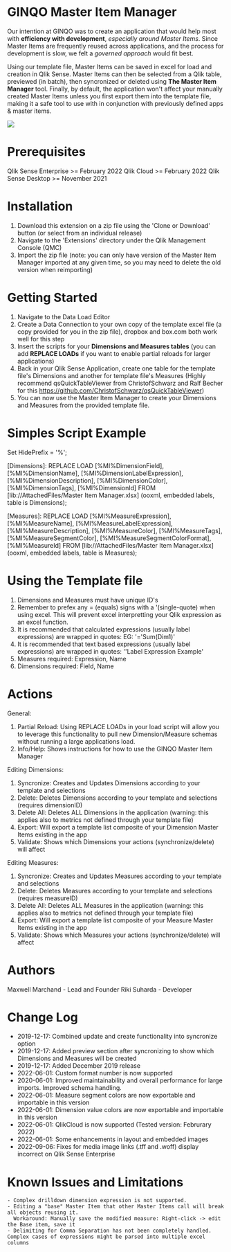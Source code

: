 # GINQO Master Item Manager
Our intention at GINQO was to create an application that would help most with **efficiency with development**, *especially around Master Items*. 
Since Master Items are frequently reused across applications, and the process for development is slow, we felt a *governed approach* would fit best. 

Using our template file, Master Items can be saved in excel for load and creation in Qlik Sense. Master Items can then be selected from a Qlik table, previewed (in batch), then syncronized or deleted using **The Master Item Manager** tool. Finally, by default, the application won't affect your manually created Master Items unless you first export them into the template file, making it a safe tool to use with in conjunction with previously defined apps & master items.

![](demo.gif)

# Prerequisites
Qlik Sense Enterprise >= February 2022 
Qlik Cloud >= February 2022 
Qlik Sense Desktop >= November 2021

# Installation
1. Download this extension on a zip file using the 'Clone or Download' button (or select from an individual release)
2. Navigate to the 'Extensions' directory under the Qlik Management Console (QMC)
3. Import the zip file (note: you can only have version of the Master Item Manager imported at any given time, so you may need to delete the old version when reimporting)

# Getting Started
1. Navigate to the Data Load Editor
2. Create a Data Connection to your own copy of the template excel file (a copy provided for you in the zip file), dropbox and box.com both work well for this step
3. Insert the scripts for your **Dimensions and Measures tables** (you can add **REPLACE LOADs** if you want to enable partial reloads for larger applications)
4. Back in your Qlik Sense Application, create one table for the template file's Dimensions and another for template file's Measures (Highly recommend qsQuickTableViewer from ChristofSchwarz and Ralf Becher for this https://github.com/ChristofSchwarz/qsQuickTableViewer)
5. You can now use the Master Item Manager to create your Dimensions and Measures from the provided template file.

# Simples Script Example
Set HidePrefix = '%';

[Dimensions]:
REPLACE LOAD
	[%MI%DimensionField],
	[%MI%DimensionName],
	[%MI%DimensionLabelExpression],
	[%MI%DimensionDescription],
	[%MI%DimensionColor],
	[%MI%DimensionTags],
	[%MI%DimensionId]
 FROM [lib://AttachedFiles/Master Item Manager.xlsx]
(ooxml, embedded labels, table is Dimensions);

[Measures]:
REPLACE LOAD
	[%MI%MeasureExpression],
	[%MI%MeasureName],
	[%MI%MeasureLabelExpression],
	[%MI%MeasureDescription],
	[%MI%MeasureColor],
	[%MI%MeasureTags],
	[%MI%MeasureSegmentColor],
	[%MI%MeasureSegmentColorFormat],
	[%MI%MeasureId]
 FROM [lib://AttachedFiles/Master Item Manager.xlsx]
(ooxml, embedded labels, table is Measures);


# Using the Template file
1. Dimensions and Measures must have unique ID's
2. Remember to prefex any = (equals) signs with a '(single-quote) when using excel. This will prevent excel interpretting your Qlik expression as an excel function.
3. It is recommended that calculated expressions (usually label expressions) are wrapped in quotes: EG: '='Sum(Dim1)'
4. It is recommended that text based expressions (usually label expressions) are wrapped in quotes: ''Label Expression Example'
5. Measures required: Expression, Name
6. Dimensions required: Field, Name

# Actions
General:
1. Partial Reload: Using REPLACE LOADs in your load script will allow you to leverage this functionality to pull new Dimension/Measure schemas without running a large applications load.
2. Info/Help: Shows instructions for how to use the GINQO Master Item Manager

Editing Dimensions:
1. Syncronize: Creates and Updates Dimensions according to your template and selections
2. Delete: Deletes Dimensions according to your template and selections (requires dimensionID)
3. Delete All: Deletes ALL Dimensions in the application (warning: this applies also to metrics not defined through your template file)
4. Export: Will export a template list composite of your Dimension Master Items existing in the app
5. Validate: Shows which Dimensions your actions (synchronize/delete) will affect

Editing Measures:
1. Syncronize: Creates and Updates Measures according to your template and selections
2. Delete: Deletes Measures according to your template and selections (requires measureID)
3. Delete All: Deletes ALL Measures in the application (warning: this applies also to metrics not defined through your template file)
4. Export: Will export a template list composite of your Measure Master Items existing in the app
5. Validate: Shows which Measures your actions (synchronize/delete) will affect


# Authors
Maxwell Marchand - Lead and Founder
Riki Suharda - Developer

# Change Log
- 2019-12-17: Combined update and create functionality into syncronize option
- 2019-12-17: Added preview section after syncronizing to show which Dimensions and Measures will be created
- 2019-12-17: Added December 2019 release
- 2022-06-01: Custom format number is now supported
- 2020-06-01: Improved maintainability and overall performance for large imports. Improved schema handling.
- 2022-06-01: Measure segment colors are now exportable and importable in this version
- 2022-06-01: Dimension value colors are now exportable and importable in this version
- 2022-06-01: QlikCloud is now supported (Tested version: Februrary 2022)
- 2022-06-01: Some enhancements in layout and embedded images
- 2022-09-06: Fixes for media image links (.tff and .woff) display incorrect on Qlik Sense Enterprise

# Known Issues and Limitations
	- Complex drilldown dimension expression is not supported.
	- Editing a "base" Master Item that other Master Items call will break all objects reusing it.
	  Workaround: Manually save the modified measure: Right-click -> edit the Base item, save it
  	- Delimiting for Comma Separation has not been completely handled. Complex cases of expressions might be parsed into multiple excel columns
